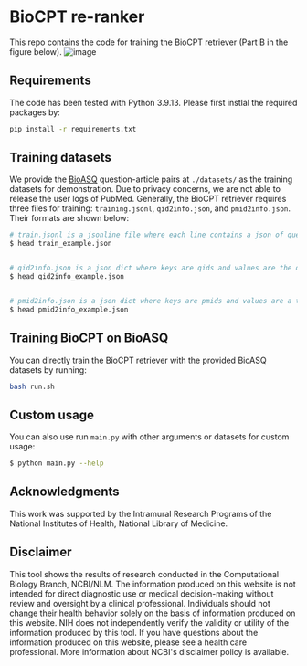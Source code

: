 # BioCPT re-ranker

This repo contains the code for training the BioCPT retriever (Part B in the figure below). 
![image](https://user-images.githubusercontent.com/32558774/236641890-aaf42b3f-b114-4da1-87c7-a7d47ae29fbb.png)

## Requirements

The code has been tested with Python 3.9.13. Please first instlal the required packages by:
```bash
pip install -r requirements.txt
```

## Training datasets

We provide the [BioASQ](http://www.bioasq.org/) question-article pairs at `./datasets/` as the training datasets for demonstration. Due to privacy concerns, we are not able to release the user logs of PubMed.
Generally, the BioCPT retriever requires three files for training: `training.jsonl`, `qid2info.json`, and `pmid2info.json`. Their formats are shown below:
```bash
# train.jsonl is a jsonline file where each line contains a json of query-article article and the number of click
$ head train_example.json


# qid2info.json is a json dict where keys are qids and values are the queries (BioASQ questions in the example)
$ head qid2info_example.json 


# pmid2info.json is a json dict where keys are pmids and values are a tuple (list) of title and abstract.
$ head pmid2info_example.json 

```

## Training BioCPT on BioASQ
You can directly train the BioCPT retriever with the provided BioASQ datasets by running:
```bash
bash run.sh
```

## Custom usage
You can also use run `main.py` with other arguments or datasets for custom usage:
```bash
$ python main.py --help

```

## Acknowledgments

This work was supported by the Intramural Research Programs of the National Institutes of Health, National Library of Medicine.

## Disclaimer

This tool shows the results of research conducted in the Computational Biology Branch, NCBI/NLM. The information produced on this website is not intended for direct diagnostic use or medical decision-making without review and oversight by a clinical professional. Individuals should not change their health behavior solely on the basis of information produced on this website. NIH does not independently verify the validity or utility of the information produced by this tool. If you have questions about the information produced on this website, please see a health care professional. More information about NCBI's disclaimer policy is available.
